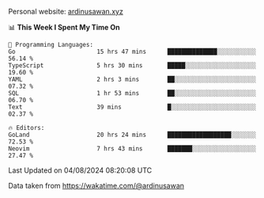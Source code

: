 Personal website: [ardinusawan.xyz](https://ardinusawan.xyz)

<!--START_SECTION:waka-->
📊 **This Week I Spent My Time On** 

```text
💬 Programming Languages: 
Go                       15 hrs 47 mins      ██████████████░░░░░░░░░░░   56.14 % 
TypeScript               5 hrs 30 mins       █████░░░░░░░░░░░░░░░░░░░░   19.60 % 
YAML                     2 hrs 3 mins        ██░░░░░░░░░░░░░░░░░░░░░░░   07.32 % 
SQL                      1 hr 53 mins        ██░░░░░░░░░░░░░░░░░░░░░░░   06.70 % 
Text                     39 mins             █░░░░░░░░░░░░░░░░░░░░░░░░   02.37 % 

🔥 Editors: 
GoLand                   20 hrs 24 mins      ██████████████████░░░░░░░   72.53 % 
Neovim                   7 hrs 43 mins       ███████░░░░░░░░░░░░░░░░░░   27.47 % 
```


 Last Updated on 04/08/2024 08:20:08 UTC
<!--END_SECTION:waka-->
Data taken from https://wakatime.com/@ardinusawan
